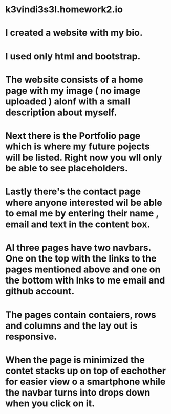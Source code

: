 # k3vindi3s3l.homework2.io

# I created a website with my bio.

# I used only html and bootstrap.

# The website consists of a home page with my image ( no image uploaded ) alonf with a small description about myself.

# Next there is the Portfolio page which is where my future pojects will be listed. Right now you wll only be able to see placeholders.

# Lastly there's the contact page where anyone interested wil be able to emal me by entering their name , email and text in the content box.

# Al three pages have two navbars. One on the top with the links to the pages mentioned above and one on the bottom with lnks to me email and github account.

# The pages contain contaiers, rows and columns and the lay out is responsive. 

# When the page is minimized the contet stacks up on top of eachother for easier view o a smartphone while the navbar turns into drops down when you click on it. 
